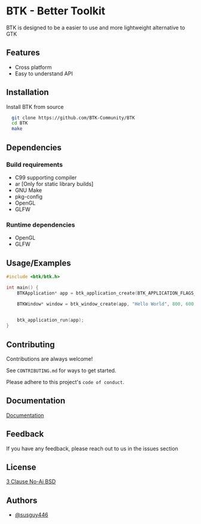 
# BTK - Better Toolkit

BTK is designed to be a easier to use and more lightweight alternative to GTK

## Features

- Cross platform
- Easy to understand API


## Installation

Install BTK from source

```bash
  git clone https://github.com/BTK-Community/BTK
  cd BTK
  make
```


## Dependencies
### Build requirements 
- C99 supporting compiler
- ar [Only for static library builds]
- GNU Make
- pkg-config
- OpenGL
- GLFW

### Runtime dependencies
- OpenGL
- GLFW


    
## Usage/Examples

```c
#include <btk/btk.h>

int main() {
    BTKApplication* app = btk_application_create(BTK_APPLICATION_FLAGS_DEFAULT);

    BTKWindow* window = btk_window_create(app, "Hello World", 800, 600, BTK_WINDOW_FLAGS_DEFAULT);

    
    btk_application_run(app);
}
```


## Contributing

Contributions are always welcome!

See `CONTRIBUTING.md` for ways to get started.

Please adhere to this project's `code of conduct`.


## Documentation

[Documentation](https://btk-commmunity.github.io/BTK/)


## Feedback

If you have any feedback, please reach out to us in the issues section


## License
[3 Clause No-Ai BSD](https://github.com/non-ai-licenses/non-ai-licenses/blob/main/NON-AI-BSD3)



## Authors

- [@susguy446](https://www.github.com/susguy446)


